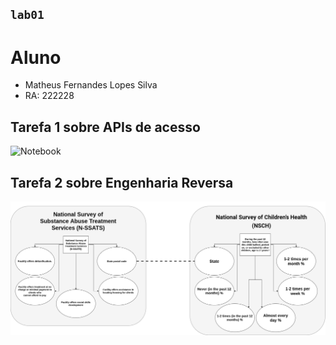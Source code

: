 ## `lab01`

# Aluno
* Matheus Fernandes Lopes Silva
* RA: 222228

## Tarefa 1 sobre APIs de acesso

![Notebook](./notebook/data-api-python.ipynb)

## Tarefa 2 sobre Engenharia Reversa
![Diagrama de Orquestração](https://github.com/MatheusCod/MC536-2s2020/blob/master/lab01/images/Diagrama%20(1).png)

